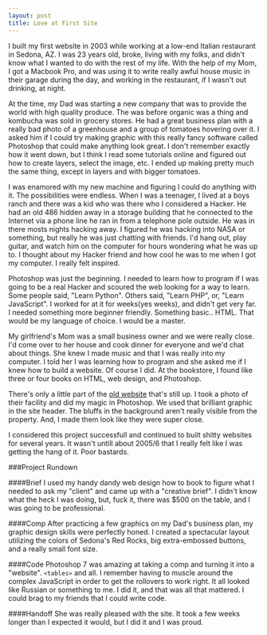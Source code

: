 ```yaml
---
layout: post
title: Love at First Site
---
```


I built my first website in 2003 while working at a low-end Italian restaurant in Sedona, AZ. I was 23 years old, broke, living with my folks, and didn't know what I wanted to do with the rest of my life. With the help of my Mom, I got a Macbook Pro, and was using it to write really awful house music in their garage during the day, and working in the restaurant, if I wasn't out drinking, at night.

At the time, my Dad was starting a new company that was to provide the world with high quality produce. The was before organic was a thing and kombucha was sold in grocery stores. He had a great business plan with a really bad photo of a greenhouse and a group of tomatoes hovering over it. I asked him if I could try making graphic with this really fancy software called Photoshop that could make anything look great. I don't remember exactly how it went down, but I think I read some tutorials online and figured out how to create layers, select the image, etc. I ended up making pretty much the same thing, except in layers and with bigger tomatoes.

I was enamored with my new machine and figuring I could do anything with it. The possibilities were endless. When I was a teenager, I lived at a boys ranch and there was a kid who was there who I considered a Hacker. He had an old 486 hidden away in a storage building that he connected to the Internet via a phone line he ran in from a telephone pole outside. He was in there mosts nights hacking away. I figured he was hacking into NASA or something, but really he was just chatting with friends. I'd hang out, play guitar, and watch him on the computer for hours wondering what he was up to. I thought about my Hacker friend and how cool he was to me when I got my computer. I really felt inspired.

Photoshop was just the beginning. I needed to learn how to program if I was going to be a real Hacker and scoured the web looking for a way to learn. Some people said, "Learn Python". Others said, "Learn PHP", or, "Learn JavaScript". I worked for at it for weeks(yes weeks), and didn't get very far. I needed something more beginner friendly. Something basic.. HTML. That would be my language of choice. I would be a master.

My girlfriend's Mom was a small business owner and we were really close. I'd come over to her house and cook dinner for everyone and we'd chat about things. She knew I made music and that I was really into my computer. I told her I was learning how to program and she asked me if I knew how to build a website. Of course I did. At the bookstore, I found like three or four books on HTML, web design, and Photoshop.

There's only a little part of the [old website](http://www.sedonaofficerentals.com/sedona-mini-storage-facilities.html) that's still up. I took a photo of their facility and did my magic in Photoshop. We used that brilliant graphic in the site header. The bluffs in the background aren't really visible from the property. And, I made them look like they were super close.

I considered this project successfull and continued to built shitty websites for several years. It wasn't untill about 2005/6 that I really felt like I was getting the hang of it. Poor bastards.

###Project Rundown

####Brief
I used my handy dandy web design how to book to figure what I needed to ask my "client" and came up with a "creative brief". I didn't know what the heck I was doing, but, fuck it, there was $500 on the table, and I was going to be professional.

####Comp
After practicing a few graphics on my Dad's business plan, my graphic design skills were perfectly honed. I created a spectacular layout utilizing the colors of Sedona's Red Rocks, big extra-embossed buttons, and a really small font size.
	
####Code
Photoshop 7 was amazing at taking a comp and turning it into a "website". `<tables>` and all. I remember having to muscle around the complex JavaScript in order to get the rollovers to work right. It all looked like Russian or something to me. I did it, and that was all that mattered. I could brag to my friends that I could write code.

####Handoff
She was really pleased with the site. It took a few weeks longer than I expected it would, but I did it and I was proud.